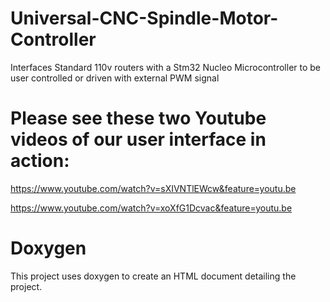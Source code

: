 # Universal-CNC-Spindle-Motor-Controller
Interfaces Standard 110v routers with a Stm32 Nucleo Microcontroller to be user controlled or driven with external PWM signal

# Please see these two Youtube videos of our user interface in action:

https://www.youtube.com/watch?v=sXIVNTlEWcw&feature=youtu.be

https://www.youtube.com/watch?v=xoXfG1Dcvac&feature=youtu.be

# Doxygen

This project uses doxygen to create an HTML document detailing the project.
